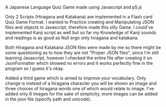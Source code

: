 A Japanese Language Quiz Game made using Javascript and p5.js 

Only 2 Scripts (Hiragana and Katakana) are implemented in a Flash card Quiz Game Format. 
I wanted to Practice creating and Manipulating JSON files and objects in Javascript, therefore made this silly Game. 
I could've implemented Kanji script as well but so far my Knowledge of Kanji sounds and readings is as good as Null ergo only hiragana and katakana.

Both Hiragana and Katakana JSON files were made by me so there might be some questioning as to how they are not "Proper JSON files", since I'm still learning Javascript, however I checked the entire file after creating it on JsonFormatter which showed no errors and it works perfectly fine in the program so I guess it's okay.

Added a third game which is aimed to improve your vocabulary. Only change is instead of a hiragana character you will be shown an image and three choices of hiragana words one of which would relate to image. I've added only 6 Images for the sake of simplicity, more images can be added in the json file (specify path and unicode).
